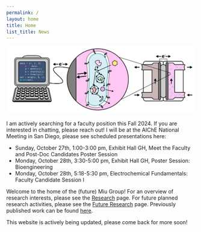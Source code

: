 ```yaml
---
permalink: /
layout: home
title: Home
list_title: News
---
```

<img src="./assets/imgs/overview.png" width="800px">

I am actively searching for a faculty position this Fall 2024. If you are interested in chatting, please reach out! I will be at the AIChE National Meeting in San Diego, please see scheduled presentations here:
- Sunday, October 27th, 1:00-3:00 pm, Exhibit Hall GH, Meet the Faculty and Post-Doc Candidates Poster Session 
- Monday, October 28th, 3:30-5:00 pm, Exhibit Hall GH, Poster Session: Bioengineering
- Monday, October 28th, 5:18-5:30 pm, Electrochemical Fundamentals: Faculty Candidate Session I 

Welcome to the home of the (future) Miu Group! For an overview of research interests, please see the [Research](research) page. For future planned research activities, please see the [Future Research](research) page. Previously published work can be found [here](https://scholar.google.com/citations?user=lvfsM9wAAAAJ&hl=en).

This website is actively being updated, please come back for more soon!